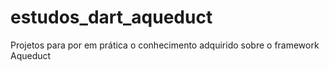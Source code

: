 # estudos_dart_aqueduct
Projetos para por em prática o conhecimento adquirido sobre o framework Aqueduct 
